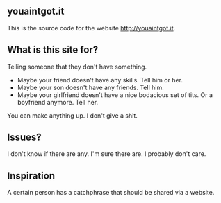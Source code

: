 ## youaintgot.it

This is the source code for the website http://youaintgot.it.

## What is this site for?

Telling someone that they don't have something.

- Maybe your friend doesn't have any skills. Tell him or her.
- Maybe your son doesn't have any friends. Tell him.
- Maybe your girlfriend doesn't have a nice bodacious set of tits. Or a boyfriend anymore. Tell her.

You can make anything up. I don't give a shit.

## Issues?

I don't know if there are any. I'm sure there are. I probably don't care.

## Inspiration

A certain person has a catchphrase that should be shared via a website.